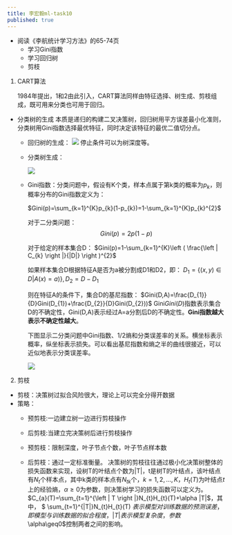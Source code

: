 ```yaml
---
title: 李宏毅ml-task10
published: true
---
```


- 阅读《李航统计学习方法》的65-74页
  - 学习Gini指数
  - 学习回归树
  - 剪枝

1. CART算法

   1984年提出，1和2由此引入，CART算法同样由特征选择、树生成、剪枝组成，既可用来分类也可用于回归。
  
  - 分类树的生成
	本质是递归的构建二叉决策树，回归树用平方误差最小化准则，分类树用Gini指数选择最优特征，同时决定该特征的最优二值切分点。
	- 回归树的生成：
		![](https://upload-images.jianshu.io/upload_images/6963844-0b1d220ae385c4c6.png?imageMogr2/auto-orient/strip%7CimageView2/2/w/589/format/webp)
	停止条件可以为树深度等。

	- 分类树生成：

		![](https://i.loli.net/2019/06/20/5d0b07fb809d379432.jpg)
	- Gini指数：分类问题中，假设有K个类，样本点属于第k类的概率为$p_{k}$，则概率分布的Gini指数定义为：
	
		$Gini(p)=\sum_{k=1}^{K}p_{k}(1-p_{k})=1-\sum_{k=1}^{K}p_{k}^{2}$
	
		对于二分类问题：
		$$Gini(p)=2p(1-p)$$

		对于给定的样本集合D：
		$Gini(p)=1-\sum_{k=1}^{K}\left ( \frac{\left | C_{k} \right |}{|D|} \right )^{2}$
		
		如果样本集合D根据特征A是否为a被分割成D1和D2，即：
		$D_{1}=\{ (x,y)\in D|A(x)=a)\},D_{2}=D-D_{1}$
		
		则在特征A的条件下，集合D的基尼指数：
		$Gini(D,A)=\frac{D_{1}}{D}Gini(D_{1})+\frac{D_{2}}{D}Gini(D_{2}))$
    	Gini$Gini(D)$指数表示集合D的不确定性，Gini(D,A)表示经过A=a分割后D的不确定性。**Gini指数越大表示不确定性越大**。
    
    	下图显示二分类问题中Gini指数、1/2熵和分类误差率的关系。横坐标表示概率，纵坐标表示损失。可以看出基尼指数和熵之半的曲线很接近，可以近似地表示分类误差率。

    	![](https://i.loli.net/2019/06/20/5d0b083cf0d3727350.jpg)
  
2. 剪枝
 - 剪枝：决策树过拟合风险很大，理论上可以完全分得开数据
 - 策略：
	- 预剪枝:一边建立树一边进行剪枝操作
    - 后剪枝:当建立完决策树后进行剪枝操作
 

	- 预剪枝：限制深度，叶子节点个数，叶子节点样本数
 	
	- 后剪枝：通过一定标准衡量。
决策树的剪枝往往通过极小化决策树整体的损失函数来实现，设树T的叶结点个数为|T|，t是树T的叶结点，该叶结点有$N_{t}$个样本点，其中k类的样本点有$N_{tk}$个，$k=1,2,...,K$，$H_{t}(T)$为叶结点$t$上的经验熵，$\alpha\geq 0$为参数，则决策树学习的损失函数可以定义为。
$C_{a}(T)=\sum_{t=1}^{\left | T \right |}N_{t}H_{t}(T)+\alpha |T|$，其中，
$ \sum_{t=1}^{|T|}N_{t}H_{t}(T) $表示模型对训练数据的预测误差，即模型与训练数据的拟合程度，|T|表示模型复杂度，参数$\alpha\geq0$控制两者之间的影响。
